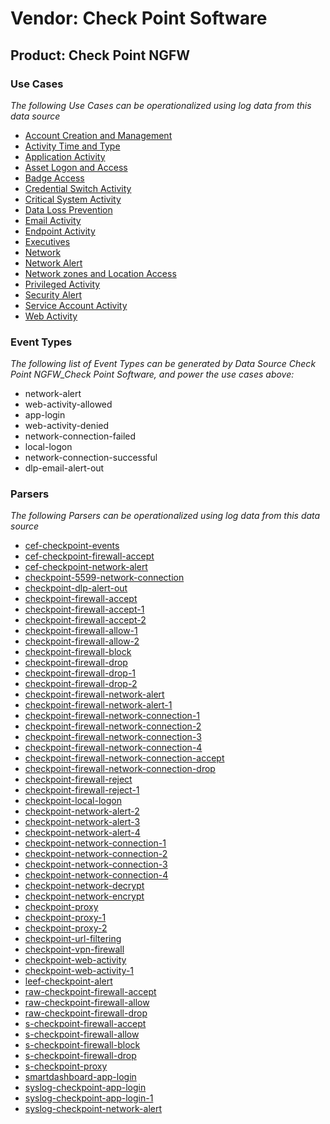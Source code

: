 Vendor: Check Point Software
============================
Product: Check Point NGFW
-------------------------

### Use Cases

_The following Use Cases can be operationalized using log data from this data source_

* [Account Creation and Management](../UseCases/usecase_account_creation_and_management.md)
* [Activity Time  and Type](../UseCases/usecase_activity_time__and_type.md)
* [Application Activity](../UseCases/usecase_application_activity.md)
* [Asset Logon and Access](../UseCases/usecase_asset_logon_and_access.md)
* [Badge Access](../UseCases/usecase_badge_access.md)
* [Credential Switch Activity](../UseCases/usecase_credential_switch_activity.md)
* [Critical System Activity](../UseCases/usecase_critical_system_activity.md)
* [Data Loss Prevention](../UseCases/usecase_data_loss_prevention.md)
* [Email Activity](../UseCases/usecase_email_activity.md)
* [Endpoint Activity](../UseCases/usecase_endpoint_activity.md)
* [Executives](../UseCases/usecase_executives.md)
* [Network](../UseCases/usecase_network.md)
* [Network Alert](../UseCases/usecase_network_alert.md)
* [Network zones and Location Access](../UseCases/usecase_network_zones_and_location_access.md)
* [Privileged Activity](../UseCases/usecase_privileged_activity.md)
* [Security Alert](../UseCases/usecase_security_alert.md)
* [Service Account Activity](../UseCases/usecase_service_account_activity.md)
* [Web Activity](../UseCases/usecase_web_activity.md)


### Event Types

_The following list of Event Types can be generated by Data Source Check Point NGFW_Check Point Software, and power the use cases above:_

- network-alert
- web-activity-allowed
- app-login
- web-activity-denied
- network-connection-failed
- local-logon
- network-connection-successful
- dlp-email-alert-out


### Parsers

_The following Parsers can be operationalized using log data from this data source_

* [cef-checkpoint-events](../Parsers/parserContent_cef-checkpoint-events.md)
* [cef-checkpoint-firewall-accept](../Parsers/parserContent_cef-checkpoint-firewall-accept.md)
* [cef-checkpoint-network-alert](../Parsers/parserContent_cef-checkpoint-network-alert.md)
* [checkpoint-5599-network-connection](../Parsers/parserContent_checkpoint-5599-network-connection.md)
* [checkpoint-dlp-alert-out](../Parsers/parserContent_checkpoint-dlp-alert-out.md)
* [checkpoint-firewall-accept](../Parsers/parserContent_checkpoint-firewall-accept.md)
* [checkpoint-firewall-accept-1](../Parsers/parserContent_checkpoint-firewall-accept-1.md)
* [checkpoint-firewall-accept-2](../Parsers/parserContent_checkpoint-firewall-accept-2.md)
* [checkpoint-firewall-allow-1](../Parsers/parserContent_checkpoint-firewall-allow-1.md)
* [checkpoint-firewall-allow-2](../Parsers/parserContent_checkpoint-firewall-allow-2.md)
* [checkpoint-firewall-block](../Parsers/parserContent_checkpoint-firewall-block.md)
* [checkpoint-firewall-drop](../Parsers/parserContent_checkpoint-firewall-drop.md)
* [checkpoint-firewall-drop-1](../Parsers/parserContent_checkpoint-firewall-drop-1.md)
* [checkpoint-firewall-drop-2](../Parsers/parserContent_checkpoint-firewall-drop-2.md)
* [checkpoint-firewall-network-alert](../Parsers/parserContent_checkpoint-firewall-network-alert.md)
* [checkpoint-firewall-network-alert-1](../Parsers/parserContent_checkpoint-firewall-network-alert-1.md)
* [checkpoint-firewall-network-connection-1](../Parsers/parserContent_checkpoint-firewall-network-connection-1.md)
* [checkpoint-firewall-network-connection-2](../Parsers/parserContent_checkpoint-firewall-network-connection-2.md)
* [checkpoint-firewall-network-connection-3](../Parsers/parserContent_checkpoint-firewall-network-connection-3.md)
* [checkpoint-firewall-network-connection-4](../Parsers/parserContent_checkpoint-firewall-network-connection-4.md)
* [checkpoint-firewall-network-connection-accept](../Parsers/parserContent_checkpoint-firewall-network-connection-accept.md)
* [checkpoint-firewall-network-connection-drop](../Parsers/parserContent_checkpoint-firewall-network-connection-drop.md)
* [checkpoint-firewall-reject](../Parsers/parserContent_checkpoint-firewall-reject.md)
* [checkpoint-firewall-reject-1](../Parsers/parserContent_checkpoint-firewall-reject-1.md)
* [checkpoint-local-logon](../Parsers/parserContent_checkpoint-local-logon.md)
* [checkpoint-network-alert-2](../Parsers/parserContent_checkpoint-network-alert-2.md)
* [checkpoint-network-alert-3](../Parsers/parserContent_checkpoint-network-alert-3.md)
* [checkpoint-network-alert-4](../Parsers/parserContent_checkpoint-network-alert-4.md)
* [checkpoint-network-connection-1](../Parsers/parserContent_checkpoint-network-connection-1.md)
* [checkpoint-network-connection-2](../Parsers/parserContent_checkpoint-network-connection-2.md)
* [checkpoint-network-connection-3](../Parsers/parserContent_checkpoint-network-connection-3.md)
* [checkpoint-network-connection-4](../Parsers/parserContent_checkpoint-network-connection-4.md)
* [checkpoint-network-decrypt](../Parsers/parserContent_checkpoint-network-decrypt.md)
* [checkpoint-network-encrypt](../Parsers/parserContent_checkpoint-network-encrypt.md)
* [checkpoint-proxy](../Parsers/parserContent_checkpoint-proxy.md)
* [checkpoint-proxy-1](../Parsers/parserContent_checkpoint-proxy-1.md)
* [checkpoint-proxy-2](../Parsers/parserContent_checkpoint-proxy-2.md)
* [checkpoint-url-filtering](../Parsers/parserContent_checkpoint-url-filtering.md)
* [checkpoint-vpn-firewall](../Parsers/parserContent_checkpoint-vpn-firewall.md)
* [checkpoint-web-activity](../Parsers/parserContent_checkpoint-web-activity.md)
* [checkpoint-web-activity-1](../Parsers/parserContent_checkpoint-web-activity-1.md)
* [leef-checkpoint-alert](../Parsers/parserContent_leef-checkpoint-alert.md)
* [raw-checkpoint-firewall-accept](../Parsers/parserContent_raw-checkpoint-firewall-accept.md)
* [raw-checkpoint-firewall-allow](../Parsers/parserContent_raw-checkpoint-firewall-allow.md)
* [raw-checkpoint-firewall-drop](../Parsers/parserContent_raw-checkpoint-firewall-drop.md)
* [s-checkpoint-firewall-accept](../Parsers/parserContent_s-checkpoint-firewall-accept.md)
* [s-checkpoint-firewall-allow](../Parsers/parserContent_s-checkpoint-firewall-allow.md)
* [s-checkpoint-firewall-block](../Parsers/parserContent_s-checkpoint-firewall-block.md)
* [s-checkpoint-firewall-drop](../Parsers/parserContent_s-checkpoint-firewall-drop.md)
* [s-checkpoint-proxy](../Parsers/parserContent_s-checkpoint-proxy.md)
* [smartdashboard-app-login](../Parsers/parserContent_smartdashboard-app-login.md)
* [syslog-checkpoint-app-login](../Parsers/parserContent_syslog-checkpoint-app-login.md)
* [syslog-checkpoint-app-login-1](../Parsers/parserContent_syslog-checkpoint-app-login-1.md)
* [syslog-checkpoint-network-alert](../Parsers/parserContent_syslog-checkpoint-network-alert.md)
